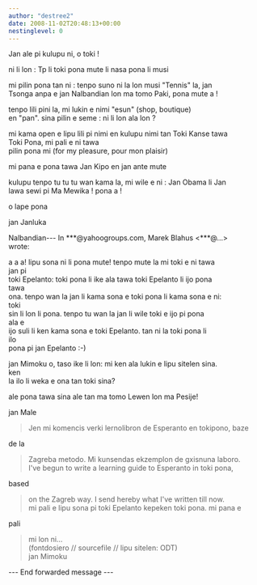 ```yaml
---
author: "destree2"
date: 2008-11-02T20:48:13+00:00
nestinglevel: 0
---
```

Jan ale pi kulupu ni, o toki !  
  
ni li lon : Tp li toki pona mute li nasa pona li musi  
  
mi pilin pona tan ni : tenpo suno ni la lon musi "Tennis" la, jan  
Tsonga anpa e jan Nalbandian lon ma tomo Paki, pona mute a !  
  
tenpo lili pini la, mi lukin e nimi "esun" (shop, boutique)  
en "pan". sina pilin e seme : ni li lon ala lon ?  
  
mi kama open e lipu lili pi nimi en kulupu nimi tan Toki Kanse tawa  
Toki Pona, mi pali e ni tawa  
pilin pona mi (for my pleasure, pour mon plaisir)  
  
mi pana e pona tawa Jan Kipo en jan ante mute  
  
kulupu tenpo tu tu tu wan kama la, mi wile e ni : Jan Obama li Jan  
lawa sewi pi Ma Mewika ! pona a !  
  
o lape pona  
  
jan Janluka  
  
  
  
  
Nalbandian--- In \*\*\*@yahoogroups.com, Marek Blahus <\*\*\*@...>  
wrote:  
  
a a a! lipu sona ni li pona mute! tenpo mute la mi toki e ni tawa  
jan pi  
toki Epelanto: toki pona li ike ala tawa toki Epelanto li ijo pona  
tawa  
ona. tenpo wan la jan li kama sona e toki pona li kama sona e ni:  
toki  
sin li lon li pona. tenpo tu wan la jan li wile toki e ijo pi pona  
ala e  
ijo suli li ken kama sona e toki Epelanto. tan ni la toki pona li  
ilo  
pona pi jan Epelanto :-)  
  
jan Mimoku o, taso ike li lon: mi ken ala lukin e lipu sitelen sina.  
ken  
la ilo li weka e ona tan toki sina?  
  
ale pona tawa sina ale tan ma tomo Lewen lon ma Pesije!  
  
jan Male  

> Jen mi komencis verki lernolibron de Esperanto en tokipono, baze  
> 

de la  

> Zagreba metodo. Mi kunsendas ekzemplon de gxisnuna laboro.  
> I've begun to write a learning guide to Esperanto in toki pona,  
> 

based  

> on the Zagreb way. I send hereby what I've written till now.  
> mi pali e lipu sona pi toki Epelanto kepeken toki pona. mi pana e  
> 

pali  

> mi lon ni...  
> (fontdosiero // sourcefile // lipu sitelen: ODT)  
> jan Mimoku  
> 

\--- End forwarded message ---